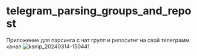 # telegram_parsing_groups_and_repost
Приложение для парсинга с чат групп и репоситнг на свой телеграмм канал
![ksnip_20240314-150441](https://github.com/botik15/telegram_parsing_groups_and_repost/assets/36413274/fcfa6e56-070a-4bfa-852b-5ad588f08635)
